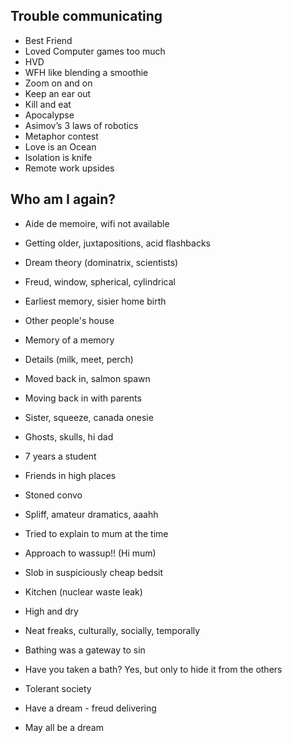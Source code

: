 Trouble communicating
---------------------

* Best Friend
* Loved Computer games too much
* HVD
* WFH like blending a smoothie
* Zoom on and on
* Keep an ear out
* Kill and eat
* Apocalypse
* Asimov’s 3 laws of robotics
* Metaphor contest
* Love is an Ocean
* Isolation is knife
* Remote work upsides


Who am I again?
---------------

* Aide de memoire, wifi not available
* Getting older, juxtapositions, acid flashbacks
* Dream theory (dominatrix, scientists)
* Freud, window, spherical, cylindrical
* Earliest memory, sisier home birth
* Other people's house
* Memory of a memory
* Details (milk, meet, perch)
* Moved back in, salmon spawn
* Moving back in with parents
* Sister, squeeze, canada onesie
* Ghosts, skulls, hi dad

* 7 years a student
* Friends in high places
* Stoned convo
* Spliff, amateur dramatics, aaahh
* Tried to explain to mum at the time
* Approach to wassup!! (Hi mum)
* Slob in suspiciously cheap bedsit
* Kitchen (nuclear waste leak)
* High and dry
* Neat freaks, culturally, socially, temporally
* Bathing was a gateway to sin
* Have you taken a bath? Yes, but only to hide it from the others
* Tolerant society
* Have a dream - freud delivering
* May all be a dream